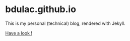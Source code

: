 bdulac.github.io
================

<p>
This is my personal (technical) blog, rendered with Jekyll.
</p>
<p><a href="http://bdulac.github.io">Have a look !</a></p>
